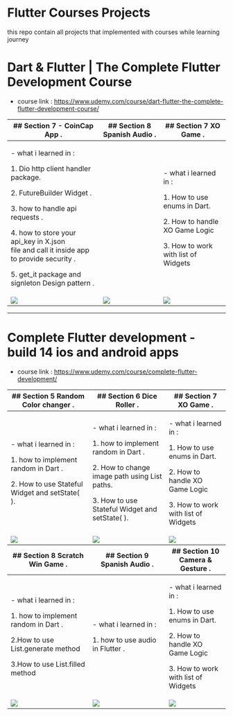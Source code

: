 # Flutter Courses Projects
this repo contain all projects that implemented with courses while learning journey

# Dart & Flutter | The Complete Flutter Development Course
- course link : https://www.udemy.com/course/dart-flutter-the-complete-flutter-development-course/

<table>
  <thead>
    <tr>
      <th>## Section 7 - CoinCap App .</th>
      <th>## Section 8 Spanish Audio .</th>
      <th>## Section 7 XO Game .</th>
    </tr>
  </thead>
  <tbody>
    <tr >
      <td>
      <p>- what i learned in :</p>
      <p>1. Dio http client handler package.</p>
      <p>2. FutureBuilder Widget . </p> 
      <p>3. how to handle api requests .</p>
      <p>4. how to store your api_key in X.json<br>file and call it inside app to provide security .</p>
      <p>5. get_it package and signleton Design pattern .</p>
      </td>
      <td>   
<!--       <p>- what i learned in :</p>
      <p>1. how to implement random in Dart .</p>
      <p>2. How to change image path using List<String> paths.</p>
      <p>3. How to use Stateful Widget and setState( ). </p> -->
      </td>
      <td>   
      <p>- what i learned in :</p>
      <p>1. How to use enums in Dart.</p>
      <p>2. How to handle XO Game Logic</p>
      <p>3. How to work with list of Widgets</p>
      </td>
    </tr>
    <tr>
      <td>
         <img src="https://media.giphy.com/media/v1.Y2lkPTc5MGI3NjExenA1OHplOGU4dWhkaHJoaW8yNG11YWF2aXp4b3JwNjJoOHNlejBhNiZlcD12MV9pbnRlcm5hbF9naWZfYnlfaWQmY3Q9Zw/P4Kg6BN9ag5demBQwq/giphy.gif"/>
      </td>
      <td>  <img src="https://media.giphy.com/media/v1.Y2lkPTc5MGI3NjExN3R0b3ZwcDY5eGVhaWN6YnJqOXYxdm9pMDh6MTFva3dtcHZlZ3IxNCZlcD12MV9pbnRlcm5hbF9naWZfYnlfaWQmY3Q9Zw/hCkODyrHTZBO9NnK2P/giphy.gif" /></td>
       <td>  <img src="https://media.giphy.com/media/v1.Y2lkPTc5MGI3NjExYWtucXh2MW83ZDVwdmk5cmN1a3M5cmphNzdrOXM0MmQyazZhYjdhbyZlcD12MV9pbnRlcm5hbF9naWZfYnlfaWQmY3Q9Zw/J1l7OLbhighUQCtUJs/giphy.gif" /></td>
    </tr>
  </tbody> 
</table>
<hr>
        
# Complete Flutter development - build 14 ios and android apps

- course link : https://www.udemy.com/course/complete-flutter-development/

<table>
  <thead>
    <tr>
      <th>## Section 5 Random Color changer .</th>
      <th>## Section 6 Dice Roller .</th>
      <th>## Section 7 XO Game .</th>
    </tr>
  </thead>
  <tbody>
    <tr >
      <td>
      <p>- what i learned in :</p>
      <p>1. how to implement random in Dart .</p>
      <p>2. How to use Stateful Widget and setState( ). </p> 
      </td>
      <td>   
      <p>- what i learned in :</p>
      <p>1. how to implement random in Dart .</p>
      <p>2. How to change image path using List<String> paths.</p>
      <p>3. How to use Stateful Widget and setState( ). </p>
      </td>
      <td>   
      <p>- what i learned in :</p>
      <p>1. How to use enums in Dart.</p>
      <p>2. How to handle XO Game Logic</p>
      <p>3. How to work with list of Widgets</p>
      </td>
    </tr>
    <tr>
      <td>
         <img src="https://media.giphy.com/media/v1.Y2lkPTc5MGI3NjExbm01Z3NhbjB3NTBvN2hoNWs4eWM3ZGxjb3huZzdwM3p5Nm04NGdvYiZlcD12MV9pbnRlcm5hbF9naWZfYnlfaWQmY3Q9Zw/ntDQobvRE6iwJkjeYE/giphy.gif" />
      </td>
      <td>  <img src="https://media.giphy.com/media/v1.Y2lkPTc5MGI3NjExc3JqOXAzN3pwbDBiYzRoY3cwcWM3dzgxcGtiaDBrbHpxcG41Z3pmOSZlcD12MV9pbnRlcm5hbF9naWZfYnlfaWQmY3Q9Zw/Ljbs6pGRSPoJXoYQxb/giphy.gif" /></td>
       <td>  <img src="https://media.giphy.com/media/v1.Y2lkPTc5MGI3NjExYWtucXh2MW83ZDVwdmk5cmN1a3M5cmphNzdrOXM0MmQyazZhYjdhbyZlcD12MV9pbnRlcm5hbF9naWZfYnlfaWQmY3Q9Zw/J1l7OLbhighUQCtUJs/giphy.gif" /></td>
    </tr>

        
  </tbody>



   <thead>
    <tr>
      <th>## Section 8 Scratch Win Game .</th>
      <th>## Section 9 Spanish Audio .</th>
      <th>## Section 10 Camera & Gesture .</th>
    </tr>
  </thead>
  <tbody>
    <tr >
      <td>
      <p>- what i learned in :</p>
      <p>1. how to implement random in Dart .</p>
      <p>2.How to use List.generate method </p> 
      <p>3.How to use List.filled method </p> 
      </td>
      <td>   
      <p>- what i learned in :</p>
      <p>1. how to use audio in Flutter .</p>
<!--       <p>2. How to change image path using List<String> paths.</p> -->
<!--       <p>3. How to use Stateful Widget and setState( ). </p> -->
      </td>
      <td>   
      <p>- what i learned in :</p>
      <p>1. How to use enums in Dart.</p>
      <p>2. How to handle XO Game Logic</p>
      <p>3. How to work with list of Widgets</p>
      </td>
    </tr>
    <tr>
      <td>
         <img src="https://media.giphy.com/media/v1.Y2lkPTc5MGI3NjExbDN6a3Y5NzduZDNrMDBtZzZqMWpkOXVqeDM0bTF0dHBkZDFoYmViYSZlcD12MV9pbnRlcm5hbF9naWZfYnlfaWQmY3Q9Zw/MWmjqfBPBLKxs76lON/giphy.gif" />
      </td>
      <td>  <img src="https://media.giphy.com/media/v1.Y2lkPTc5MGI3NjExN3R0b3ZwcDY5eGVhaWN6YnJqOXYxdm9pMDh6MTFva3dtcHZlZ3IxNCZlcD12MV9pbnRlcm5hbF9naWZfYnlfaWQmY3Q9Zw/hCkODyrHTZBO9NnK2P/giphy.gif" /></td>
       <td>  <img src="https://media.giphy.com/media/v1.Y2lkPTc5MGI3NjExYWtucXh2MW83ZDVwdmk5cmN1a3M5cmphNzdrOXM0MmQyazZhYjdhbyZlcD12MV9pbnRlcm5hbF9naWZfYnlfaWQmY3Q9Zw/J1l7OLbhighUQCtUJs/giphy.gif" /></td>
    </tr> 
  </tbody>
</table>







